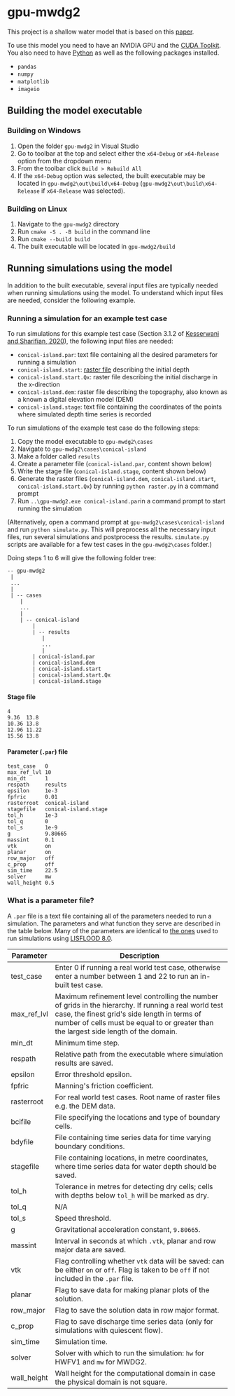 # gpu-mwdg2

This project is a shallow water model that is based on this [paper](https://iwaponline.com/jh/article/doi/10.2166/hydro.2023.154/95732/GPU-parallelisation-of-wavelet-based-grid). 

To use this model you need to have an NVIDIA GPU and the [CUDA Toolkit](https://developer.nvidia.com/cuda-toolkit). You also need to have [Python](https://www.python.org/downloads/) as well as the following packages installed.

- `pandas`
- `numpy`
- `matplotlib`
- `imageio`

## Building the model executable

### Building on Windows

1. Open the folder `gpu-mwdg2` in Visual Studio
2. Go to toolbar at the top and select either the `x64-Debug` or `x64-Release` option from the dropdown menu
3. From the toolbar click `Build > Rebuild All`
4. If the `x64-Debug` option was selected, the built executable may be located in `gpu-mwdg2\out\build\x64-Debug` (`gpu-mwdg2\out\build\x64-Release` if `x64-Release` was selected).

### Building on Linux

1. Navigate to the `gpu-mwdg2` directory
2. Run `cmake -S . -B build` in the command line
3. Run `cmake --build build`
4. The built executable will be located in `gpu-mwdg2/build`

## Running simulations using the model

In addition to the built executable, several input files are typically needed when running simulations using the model. To understand which input files are needed, consider the following example.

### Running a simulation for an example test case

To run simulations for this example test case (Section 3.1.2 of [Kesserwani and Sharifian, 2020](https://www.sciencedirect.com/science/article/pii/S0309170820303079)), the following input files are needed:

- `conical-island.par`: text file containing all the desired parameters for running a simulation
- `conical-island.start`: [raster file](https://support.geocue.com/ascii-raster-files-asc/) describing the initial depth
- `conical-island.start.Qx`: raster file describing the initial discharge in the x-direction
- `conical-island.dem`: raster file describing the topography, also known as a known a digital elevation model (DEM)
- `conical-island.stage`: text file containing the coordinates of the points where simulated depth time series is recorded

To run simulations of the example test case do the following steps:

1. Copy the model executable to `gpu-mwdg2\cases`
2. Navigate to `gpu-mwdg2\cases\conical-island`
3. Make a folder called `results`
4. Create a parameter file (`conical-island.par`, content shown below)
5. Write the stage file (`conical-island.stage`, content shown below)
6. Generate the raster files (`conical-island.dem`, `conical-island.start`, `conical-island.start.Qx`) by running `python raster.py` in a command prompt
7. Run `..\gpu-mwdg2.exe conical-island.par`in a command prompt to start running the simulation

(Alternatively, open a command prompt at `gpu-mwdg2\cases\conical-island` and run `python simulate.py`. This will preprocess all the necessary input files, run several simulations and postprocess the results. `simulate.py` scripts are available for a few test cases in the `gpu-mwdg2\cases` folder.)

Doing steps 1 to 6 will give the following folder tree:

```
-- gpu-mwdg2
 |
 ...
 |
 | -- cases
    |
    ...
    |
    | -- conical-island
        |
        | -- results
           |
           ...
           |
        | conical-island.par
        | conical-island.dem
        | conical-island.start
        | conical-island.start.Qx
        | conical-island.stage
```

#### Stage file

```
4
9.36  13.8
10.36 13.8
12.96 11.22
15.56 13.8
```

#### Parameter (`.par`) file 

```
test_case   0
max_ref_lvl 10
min_dt      1
respath     results
epsilon     1e-3
fpfric      0.01
rasterroot  conical-island
stagefile   conical-island.stage
tol_h       1e-3
tol_q       0
tol_s       1e-9
g           9.80665
massint     0.1
vtk         on
planar      on
row_major   off
c_prop      off
sim_time    22.5
solver      mw
wall_height 0.5
```

### What is a parameter file?

A `.par` file is a text file containing all of the parameters needed to run a simulation. The parameters and what function they serve are described in the table below. Many of the parameters are identical to [the ones](https://www.seamlesswave.com/Merewether1-1.html) used to run simulations using [LISFLOOD 8.0](https://www.seamlesswave.com/LISFLOOD8.0.html).

| Parameter   | Description |
| ------------|-------------|
| test_case 	| Enter 0 if running a real world test case, otherwise enter a number between 1 and 22 to run an in-built test case. |
| max_ref_lvl	| Maximum refinement level controlling the number of grids in the hierarchy. If running a real world test case, the finest grid's side length in terms of number of cells must be equal to or greater than the largest side length of the domain. |
| min_dt		| Minimum time step. |
| respath		| Relative path from the executable where simulation results are saved. |
| epsilon		| Error threshold epsilon. |
| fpfric 		| Manning's friction coefficient. |
| rasterroot	| For real world test cases. Root name of raster files e.g. the DEM data. |
| bcifile		| File specifying the locations and type of boundary cells. |
| bdyfile		| File containing time series data for time varying boundary conditions.   |
| stagefile	| File containing locations, in metre coordinates, where time series data for water depth should be saved. |
| tol_h		| Tolerance in metres for detecting dry cells; cells with depths below `tol_h` will be marked as dry. |
| tol_q		| N/A           |
| tol_s		| Speed threshold. |
| g			| Gravitational acceleration constant, `9.80665`.     |
| massint		| Interval in seconds at which `.vtk`, planar and row major data are saved. |
| vtk			| Flag controlling whether `vtk` data will be saved: can be either `on` or `off`. Flag is taken to be `off` if  not included in the `.par` file. |
| planar  | Flag to save data for making planar plots of the solution. |
| row_major	| Flag to save the solution data in row major format. |
| c_prop		| Flag to save discharge time series data (only for simulations with quiescent flow). |
| sim_time	| Simulation time. |
| solver		| Solver with which to run the simulation: `hw` for HWFV1 and `mw` for MWDG2. |
| wall_height	| Wall height for the computational domain in case the physical domain is not square. |
